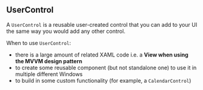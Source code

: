 ## UserControl
A `UserControl` is a reusable user-created control that you can add to your UI the same way you would add any other control.

When to use `UserControl`:
* there is a large amount of related XAML code i.e. a **View when using the MVVM design pattern**
* to create some reusable component (but not standalone one) to use it in multiple different Windows
* to build in some custom functionality (for example, a `CalendarControl`)
